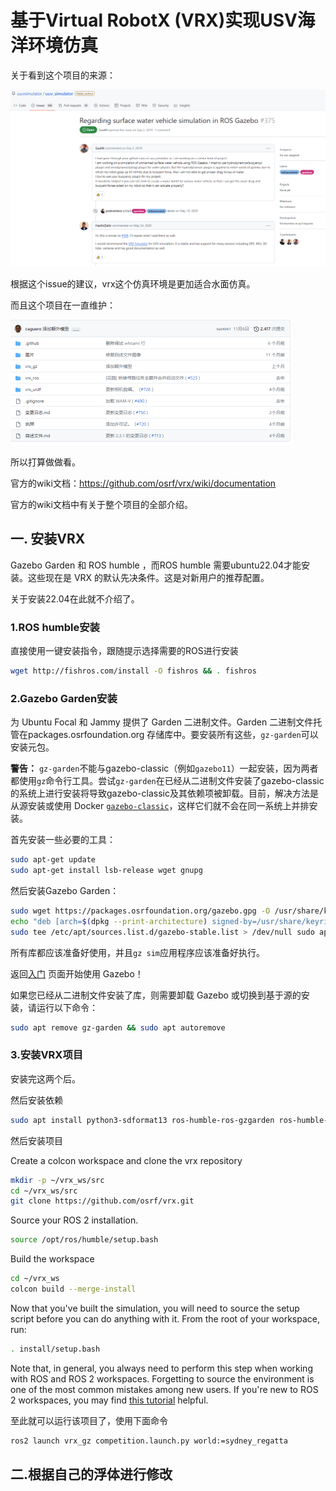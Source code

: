 # 基于Virtual RobotX (VRX)实现USV海洋环境仿真

关于看到这个项目的来源：

<img src="基于Virtual RobotX (VRX)实现USV海洋环境仿真.assets/image-20231208102730797.png" alt="image-20231208102730797" style="zoom: 80%;" />

根据这个issue的建议，vrx这个仿真环境是更加适合水面仿真。

而且这个项目在一直维护：

<img src="基于Virtual RobotX (VRX)实现USV海洋环境仿真.assets/image-20231208103003271.png" alt="image-20231208103003271" style="zoom:50%;" />

所以打算做做看。

官方的wiki文档：https://github.com/osrf/vrx/wiki/documentation

官方的wiki文档中有关于整个项目的全部介绍。

## 一. 安装VRX

Gazebo Garden 和 ROS humble ，而ROS humble 需要ubuntu22.04才能安装。这些现在是 VRX 的默认先决条件。这是对新用户的推荐配置。

关于安装22.04在此就不介绍了。

### 1.ROS humble安装

直接使用一键安装指令，跟随提示选择需要的ROS进行安装

```bash
wget http://fishros.com/install -O fishros && . fishros
```

### 2.Gazebo Garden安装

为 Ubuntu Focal 和 Jammy 提供了 Garden 二进制文件。Garden 二进制文件托管在packages.osrfoundation.org 存储库中。要安装所有这些，`gz-garden`可以安装元包。

**警告：** `gz-garden`不能与gazebo-classic（例如`gazebo11`）一起安装，因为两者都使用`gz`命令行工具。尝试`gz-garden`在已经从二进制文件安装了gazebo-classic的系统上进行安装将导致gazebo-classic及其依赖项被卸载。目前，解决方法是从源安装或使用 Docker [`gazebo-classic`](https://hub.docker.com/_/gazebo)，这样它们就不会在同一系统上并排安装。

首先安装一些必要的工具：

```bash
sudo apt-get update 
sudo apt-get install lsb-release wget gnupg
```

然后安装Gazebo Garden：

```bash
sudo wget https://packages.osrfoundation.org/gazebo.gpg -O /usr/share/keyrings/pkgs-osrf-archive-keyring.gpg 
echo "deb [arch=$(dpkg --print-architecture) signed-by=/usr/share/keyrings/pkgs-osrf-archive-keyring.gpg] http://packages.osrfoundation.org/gazebo/ubuntu-stable $(lsb_release -cs) main" | 
sudo tee /etc/apt/sources.list.d/gazebo-stable.list > /dev/null sudo apt-get update sudo apt-get install gz-garden
```

所有库都应该准备好使用，并且`gz sim`应用程序应该准备好执行。

返回[入门](https://gazebosim.org/docs/all/getstarted) 页面开始使用 Gazebo！

如果您已经从二进制文件安装了库，则需要卸载 Gazebo 或切换到基于源的安装，请运行以下命令：

```bash
sudo apt remove gz-garden && sudo apt autoremove
```

### 3.安装VRX项目

安装完这两个后。

然后安装依赖

```bash
sudo apt install python3-sdformat13 ros-humble-ros-gzgarden ros-humble-xacro
```

然后安装项目

Create a colcon workspace and clone the vrx repository

```bash
mkdir -p ~/vrx_ws/src
cd ~/vrx_ws/src
git clone https://github.com/osrf/vrx.git
```

Source your ROS 2 installation.

```bash
source /opt/ros/humble/setup.bash
```

Build the workspace

```bash
cd ~/vrx_ws
colcon build --merge-install
```

Now that you've built the simulation, you will need to source the setup script before you can do anything with it. From the root of your workspace, run:

```bash
. install/setup.bash
```

Note that, in general, you always need to perform this step when working with ROS and ROS 2 workspaces. Forgetting to source the environment is one of the most common mistakes among new users. If you're new to ROS 2 workspaces, you may find [this tutorial](https://docs.ros.org/en/humble/Tutorials/Beginner-CLI-Tools/Configuring-ROS2-Environment.html) helpful.

至此就可以运行该项目了，使用下面命令

```bash
ros2 launch vrx_gz competition.launch.py world:=sydney_regatta
```

## 二.根据自己的浮体进行修改

